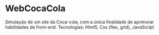 # WebCocaCola
Simulação de um site da Coca-cola, com a única finalidade de aprimorar habilidades de front-end. 
Tecnologias: Html5, Css (flex, grid), JavaScript
